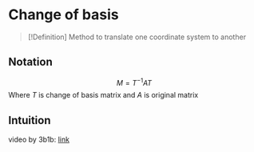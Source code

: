 # Change of basis
> [!Definition]
> Method to translate one coordinate system to another

## Notation
$$M = T^{-1}AT$$
Where $T$ is change of basis matrix and $A$ is original matrix

## Intuition
video by 3b1b: [link](https://www.youtube.com/watch?v=P2LTAUO1TdA)
